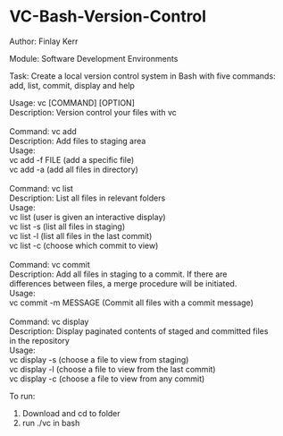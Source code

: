 # VC-Bash-Version-Control

Author: Finlay Kerr

Module: Software Development Environments

Task: Create a local version control system in Bash with five commands: add, list, commit, display and help

Usage: vc [COMMAND] [OPTION]<br/>
	Description: Version control your files with vc<br/>
<br/>
Command: vc add<br/>
	Description: Add files to staging area<br/>
	Usage:<br/>
		vc add -f FILE (add a specific file)<br/>
		vc add -a (add all files in directory)<br/>
<br/>
Command: vc list<br/>
	Description: List all files in relevant folders<br/>
	Usage:<br/>
		vc list 	(user is given an interactive display)<br/>
		vc list -s 	(list all files in staging)<br/>
		vc list -l 	(list all files in the last commit)<br/>
		vc list -c 	(choose which commit to view)<br/>
	<br/>
Command: vc commit<br/>
	Description: Add all files in staging to a commit. If there are<br/>
		differences between files, a merge procedure will be initiated.<br/>
	Usage:<br/>
		vc commit -m MESSAGE (Commit all files with a commit message)<br/>
<br/>
Command: vc display<br/>
	Description: Display paginated contents of staged and committed files <br/>
		in the repository<br/>
	Usage:<br/>
		vc display -s 	(choose a file to view from staging)<br/>
		vc display -l 	(choose a file to view from the last commit)<br/>
		vc display -c 	(choose a file to view from any commit)<br/>

To run:
1) Download and cd to folder
2) run ./vc in bash
